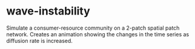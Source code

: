# wave-instability
Simulate a consumer-resource community on a 2-patch spatial patch network. Creates an animation showing the changes in the time series as diffusion rate is increased.

